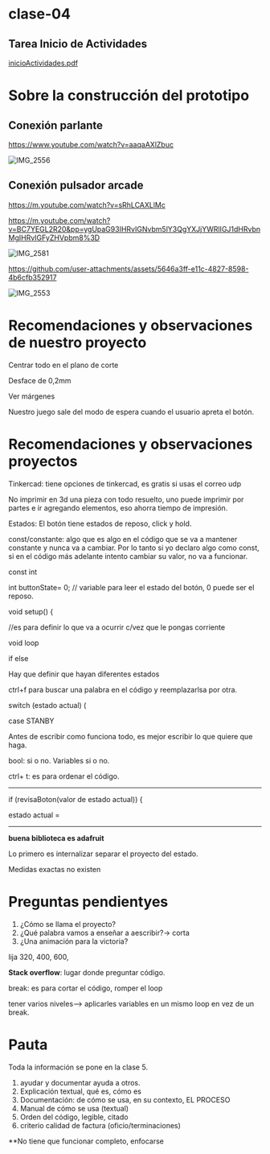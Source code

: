 # clase-04

## Tarea Inicio de Actividades

[inicioActividades.pdf](https://github.com/user-attachments/files/16842334/inicioActividades.pdf)

# Sobre la construcción del prototipo

## Conexión parlante

<https://www.youtube.com/watch?v=aaqaAXlZbuc>

![IMG_2556](https://github.com/user-attachments/assets/2b11f08c-cc94-43dd-ada4-3bac9d3d8b43)

## Conexión pulsador arcade

<https://m.youtube.com/watch?v=sRhLCAXLlMc>

<https://m.youtube.com/watch?v=BC7YEGL2R20&pp=ygUpaG93IHRvIGNvbm5lY3QgYXJjYWRlIGJ1dHRvbnMgIHRvIGFyZHVpbm8%3D>

![IMG_2581](https://github.com/user-attachments/assets/d1aaaec2-7b5d-4ba4-8a35-06668acf3c99)


https://github.com/user-attachments/assets/5646a3ff-e11c-4827-8598-4b6cfb352917


![IMG_2553](https://github.com/user-attachments/assets/d8d85558-85e0-440a-b833-918f7a240cf2)

# Recomendaciones y observaciones de nuestro proyecto

Centrar todo en el plano de corte

Desface de 0,2mm

Ver márgenes

Nuestro juego sale del modo de espera cuando el usuario apreta el botón.


# Recomendaciones y observaciones proyectos

Tinkercad: tiene opciones de tinkercad, es gratis si usas el correo udp

No imprimir en 3d una pieza con todo resuelto, uno puede imprimir por partes e ir agregando elementos, eso ahorra tiempo de impresión. 

Estados: El botón tiene estados de reposo, click y hold.

const/constante: algo que es algo en el código que se va a mantener constante y nunca va a cambiar. Por lo tanto si yo declaro algo como const, si en el código más adelante intento cambiar su valor, no va a funcionar.

const int 

int buttonState= 0; // variable para leer el estado del botón, 0 puede ser el reposo.

void setup() { 

//es para definir lo que va a ocurrir c/vez que le pongas corriente

void loop

if
else

Hay que definir que hayan diferentes estados

ctrl+f para buscar una palabra en el código y reemplazarlsa por otra.

switch (estado actual) (

case STANBY

Antes de escribir como funciona todo, es mejor escribir lo que quiere que haga.

bool: si o no. Variables si o no.

ctrl+ t: es para ordenar el código. 

---
if (revisaBoton(valor de estado actual)) {

estado actual = 

---

**buena biblioteca es adafruit**

Lo primero es internalizar separar el proyecto del estado.


Medidas exactas no existen

# Preguntas pendientyes
1. ¿Cómo se llama el proyecto?
2. ¿Qué palabra vamos a enseñar a aescribir?-> corta
3. ¿Una animación para la victoria?

lija 320, 400, 600, 

**Stack overflow**: lugar donde preguntar código.

break: es para cortar el código, romper el loop

tener varios niveles--> aplicarles variables en un mismo loop en vez de un break.

# Pauta

Toda la información se pone en la clase 5.

1. ayudar y documentar ayuda a otros.
2. Explicación textual, qué es, cómo es
3. Documentación: de cómo se usa, en su contexto, EL PROCESO
4. Manual de cómo se usa (textual)
5. Orden del código, legible, citado
6. criterio calidad de factura (oficio/terminaciones)

**No tiene que funcionar completo, enfocarse

